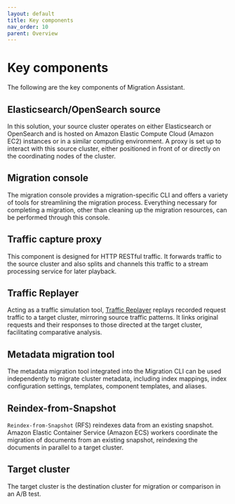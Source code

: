 ```yaml
---
layout: default
title: Key components
nav_order: 10
parent: Overview
---
```


# Key components 

The following are the key components of Migration Assistant.

## Elasticsearch/OpenSearch source

In this solution, your source cluster operates on either Elasticsearch or OpenSearch and is hosted on Amazon Elastic Compute Cloud (Amazon EC2) instances or in a similar computing environment. A proxy is set up to interact with this source cluster, either positioned in front of or directly on the coordinating nodes of the cluster.

## Migration console

The migration console provides a migration-specific CLI and offers a variety of tools for streamlining the migration process. Everything necessary for completing a migration, other than cleaning up the migration resources, can be performed through this console.

## Traffic capture proxy

This component is designed for HTTP RESTful traffic. It forwards traffic to the source cluster and also splits and channels this traffic to a stream processing service for later playback.

## Traffic Replayer

Acting as a traffic simulation tool, [Traffic Replayer](https://docs.opensearch.org/docs/latest/migration-assistant/migration-phases/live-traffic-migration/using-traffic-replayer/) replays recorded request traffic to a target cluster, mirroring source traffic patterns. It links original requests and their responses to those directed at the target cluster, facilitating comparative analysis.

## Metadata migration tool

The metadata migration tool integrated into the Migration CLI can be used independently to migrate cluster metadata, including index mappings, index configuration settings, templates, component templates, and aliases.

## Reindex-from-Snapshot

`Reindex-from-Snapshot` (RFS) reindexes data from an existing snapshot. Amazon Elastic Container Service (Amazon ECS) workers coordinate the migration of documents from an existing snapshot, reindexing the documents in parallel to a target cluster.

## Target cluster

The target cluster is the destination cluster for migration or comparison in an A/B test.